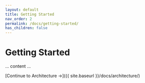 ```yaml
---
layout: default
title: Getting Started
nav_order: 2
permalink: /docs/getting-started/
has_children: false
---
```


# Getting Started

... content ...

[Continue to Architecture →]({{ site.baseurl }}/docs/architecture/) 